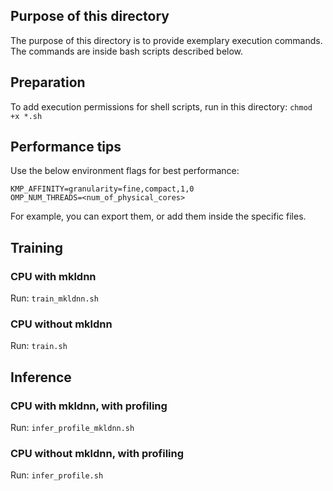 ## Purpose of this directory
The purpose of this directory is to provide exemplary execution commands. The commands are inside bash scripts described below.

## Preparation
To add execution permissions for shell scripts, run in this directory:
`chmod +x *.sh`

## Performance tips
Use the below environment flags for best performance:
```
KMP_AFFINITY=granularity=fine,compact,1,0
OMP_NUM_THREADS=<num_of_physical_cores>
```
For example, you can export them, or add them inside the specific files.

## Training
### CPU with mkldnn
Run:
`train_mkldnn.sh`
### CPU without mkldnn
Run:
`train.sh`

## Inference
### CPU with mkldnn, with profiling
Run:
`infer_profile_mkldnn.sh`
### CPU without mkldnn, with profiling
Run:
`infer_profile.sh`
